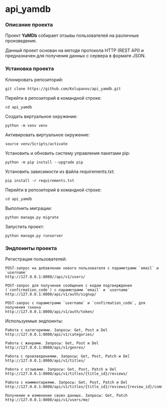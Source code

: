 # api_yamdb

### Описание проекта

Проект **YaMDb** собирает отзывы пользователей на различные произведения.

Данный проект основан на методе протокола HTTP (REST API) и предназначен для получения данных с сервера в формате JSON.

### Установка проекта

Клонировать репозиторий:

```
git clone https://github.com/Kolupanov/api_yamdb.git
```

Перейти в репозиторий в командной строке:

```
cd api_yamdb
```

Cоздать виртуальное окружение:

```
python -m venv venv
```

Активировать виртуальное окружение:

```
source venv/Scripts/activate
```

Установить и обновить систему управления пакетами pip:

```
python -m pip install --upgrade pip
```

Установить зависимости из файла requirements.txt:

```
pip install -r requirements.txt
```

Перейти в репозиторий в командной строке:

```
cd api_yamdb
```

Выполнить миграции:

```
python manage.py migrate
```

Запустить проект:

```
python manage.py runserver
```

### Эндпоинты проекта

Регистрация пользователей:

```
POST-запрос на добавление нового пользователя с параметрами `email` и `username`
http://127.0.0.1:8000//api/v1/users/
```

```
POST-запрос для получения сообщения с кодом подтверждения (`confirmation_code`) с параметрами `email` и `username`
http://127.0.0.1:8000/api/v1/auth/signup/
```

```
POST-запрос с параметрами `username` и `confirmation_code`, для получения токена
http://127.0.0.1:8000/api/v1/auth/token/
```

Используемые эндпоинты:

```
Работа с категориями. Запросы: Get, Post и Del
http://127.0.0.1:8000/api/v1/categories/
```

```
Работа с жанрами. Запросы: Get, Post и Del
http://127.0.0.1:8000/api/v1/genres/
```

```
Работа с произведениями. Запросы: Get, Post, Patch и Del
http://127.0.0.1:8000/api/v1/titles/
```

```
Работа с отзывами. Запросы: Get, Post, Patch и Del
http://127.0.0.1:8000/api/v1/titles/{title_id}/reviews/
```

```
Работа с комментариями. Запросы: Get, Post, Patch и Del
http://127.0.0.1:8000/api/v1/titles/{title_id}/reviews/{review_id}/comments/
```

```
Получение и изменение своих данных. Запросы: Get, Patch
http://127.0.0.1:8000/api/v1/users/me/
```